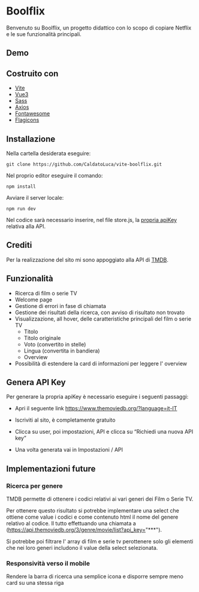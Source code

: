 # Boolflix

Benvenuto su Boolflix, un progetto didattico con lo scopo di copiare Netflix e le sue funzionalità principali.

## Demo

## Costruito con

- [Vite](https://vitejs.dev)
- [Vue3](https://vuejs.org)
- [Sass](https://sass-lang.com/)
- [Axios](https://axios-http.com)
- [Fontawesome](https://fontawesome.com/)
- [Flagicons](https://flagicons.lipis.dev/)

## Installazione

Nella cartella desiderata eseguire:

```
git clone https://github.com/CaldatoLuca/vite-boolflix.git
```

Nel proprio editor eseguire il comando:

```
npm install
```

Avviare il server locale:

```
npm run dev
```

Nel codice sarà necessario inserire, nel file store.js, la [propria apiKey](#genera-api-key) relativa alla API.

## Crediti

Per la realizzazione del sito mi sono appoggiato alla API di [TMDB](https://www.themoviedb.org/?language=it-IT).

## Funzionalità

- Ricerca di film o serie TV
- Welcome page
- Gestione di errori in fase di chiamata
- Gestione dei risultati della ricerca, con avviso di risultato non trovato
- Visualizzazione, all hover, delle caratteristiche principali del film o serie TV
  - Titolo
  - Titolo originale
  - Voto (convertito in stelle)
  - Lingua (convertita in bandiera)
  - Overview
- Possibilità di estendere la card di informazioni per leggere l' overview

## Genera API Key

Per generare la propria apiKey è necessario eseguire i seguenti passaggi:

- Apri il seguente link https://www.themoviedb.org/?language=it-IT

- Iscriviti al sito, è completamente gratuito

- Clicca su user, poi impostazioni, API e clicca su “Richiedi una nuova API key”

- Una volta generata vai in Impostazioni / API

## Implementazioni future

### Ricerca per genere

TMDB permette di ottenere i codici relativi ai vari generi dei Film o Serie TV.

Per ottenere questo risultato si potrebbe implementare una select che ottiene come value i codici e come contenuto html il nome del genere relativo al codice. Il tutto effettuando una chiamata a (https://api.themoviedb.org/3/genre/movie/list?api_key="***").

Si potrebbe poi filtrare l' array di film e serie tv perottenere solo gli elementi che nei loro generi includono il value della select selezionata.

### Responsività verso il mobile

Rendere la barra di ricerca una semplice icona e disporre sempre meno card su una stessa riga

